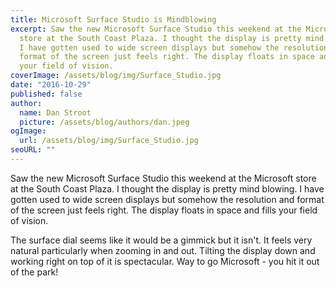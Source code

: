 ```yaml
---
title: Microsoft Surface Studio is Mindblowing
excerpt: Saw the new Microsoft Surface Studio this weekend at the Microsoft
  store at the South Coast Plaza. I thought the display is pretty mind blowing.
  I have gotten used to wide screen displays but somehow the resolution and
  format of the screen just feels right. The display floats in space and fills
  your field of vision.
coverImage: /assets/blog/img/Surface_Studio.jpg
date: "2016-10-29"
published: false
author:
  name: Dan Stroot
  picture: /assets/blog/authors/dan.jpeg
ogImage:
  url: /assets/blog/img/Surface_Studio.jpg
seoURL: ""
---
```


Saw the new Microsoft Surface Studio this weekend at the Microsoft store at the South Coast Plaza. I thought the display is pretty mind blowing. I have gotten used to wide screen displays but somehow the resolution and format of the screen just feels right. The display floats in space and fills your field of vision.

The surface dial seems like it would be a gimmick but it isn't. It feels very natural particularly when zooming in and out. Tilting the display down and working right on top of it is spectacular. Way to go Microsoft - you hit it out of the park!
